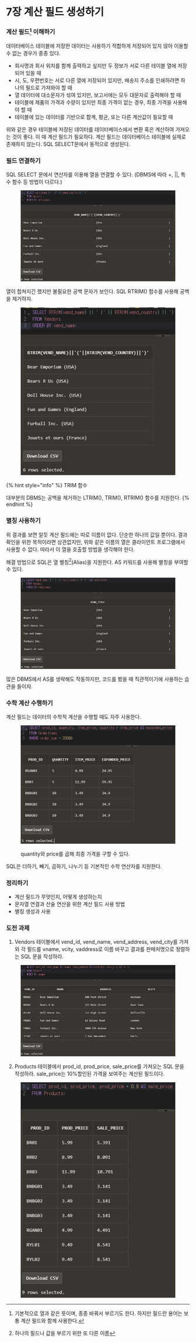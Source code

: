 # 7장 계산 필드 생성하기

### 계산 필드[^1] 이해하기

데이터베이스 테이블에 저장한 데이터는 사용하기 적합하게 저장되어 있지 않아 이용할 수 없는 경우가 종종 있다.&#x20;

* 회사명과 회사 위치를 함께 출력하고 싶지만 두 정보가 서로 다른 테이블 열에 저장되어 있을 때
* 시, 도, 우편번호는 서로 다른 열에 저장되어 있지만, 배송지 주소를 인쇄하려면 하나의 필드로 가져와야 할 때
* 열 데이터에 대소문자가 섞여 있지만, 보고서에는 모두 대문자로 출력해야 할 때
* 테이블에 제품의 가격과 수량이 있지만 최종 가격이 없는 경우, 최종 가격을 사용해야 할 때
* 테이블에 있는 데이터를 기반으로 합계, 평균, 또는 다른 계산값이 필요할 때

위와 같은 경우 테이블에 저장된 데이터를 데이터베이스에서 변환 혹은 계산하여 가져오는 것이 좋다. 이 때 계산 필드가 필요하다. 계산 필드는 데이터베이스 테이블에 실제로 존재하지 않는다. SQL SELECT문에서 동적으로 생성된다.



### 필드 연결하기

SQL SELECT 문에서 연산자를 이용해 열을 연결할 수 있다. (DBMS에 따라 +, ||, 특수 함수 등 방법이 다르다.)

<figure><img src="../../.gitbook/assets/image (203).png" alt=""><figcaption></figcaption></figure>

열이 합쳐지긴 했지만 불필요한 공백 문자가 보인다. SQL RTRIM() 함수를 사용해 공백을 제거하자.

<figure><img src="../../.gitbook/assets/image (202).png" alt=""><figcaption></figcaption></figure>

{% hint style="info" %}
TRIM 함수

대부분의 DBMS는 공백을 제거하는 LTRIM(), TRIM(), RTRIM() 함수를 지원한다.
{% endhint %}



### 별칭 사용하기

위 결과를 보면 알듯 계산 필드에는 따로 이름이 없다. 단순한 하나의 값일 뿐이다. 결과 확인을 위한 목적이라면 상관없지만, 위와 같은 이름의 열은 클라이언트 프로그램에서 사용할 수 없다. 따라서 이 열을 호출할 방법을 생각해야 한다.

해결 방법으로 SQL은 열 별칭[^2]\(Alias)을 지원한다. AS 키워드를 사용해 별칭을 부여할 수 있다.

<figure><img src="../../.gitbook/assets/image (204).png" alt=""><figcaption></figcaption></figure>

많은 DBMS에서 AS를 생략해도 작동하지만, 코드를 봤을 때 직관적이기에 사용하는 습관을 들이자.



### 수학 계산 수행하기

계산 필드는 데이터의 수학적 계산을 수행할 때도 자주 사용한다.

<figure><img src="../../.gitbook/assets/image (205).png" alt=""><figcaption><p>quantity와 price를 곱해 최종 가격을 구할 수 있다.</p></figcaption></figure>

SQL은 더하기, 빼기, 곱하기, 나누기 등 기본적인 수학 연산자를 지원한다.



### 정리하기

* 계산 필드가 무엇인지, 어떻게 생성하는지
* 문자열 연결과 산술 연산을 위한 계산 필드 사용 방법
* 별칭 생성과 사용



### 도전 과제

1. Vendors 테이블에서 vend\_id, vend\_name, vend\_address, vend\_city를 가져와 각 필드를 vname, vcity, vaddress로 이름 바꾸고 결과를 판매처명으로 정렬하는 SQL 문을 작성하라.

<figure><img src="../../.gitbook/assets/image (206).png" alt=""><figcaption></figcaption></figure>



2. Products 테이블에서 prod\_id, prod\_price, sale\_price를 가져오는 SQL 문을 작성하라. sale\_price는 10%할인된 가격을 보여주는 계산된 필드이다.

<figure><img src="../../.gitbook/assets/image (207).png" alt=""><figcaption></figcaption></figure>



[^1]: 기본적으로 열과 같은 뜻이며, 종종 바꿔서 부르기도 한다. 하지만 필드란 용어는 보통 계산 필드와 함께 사용한다.

[^2]: 하나의 필드나 값을 부르기 위한 또 다른 이름
